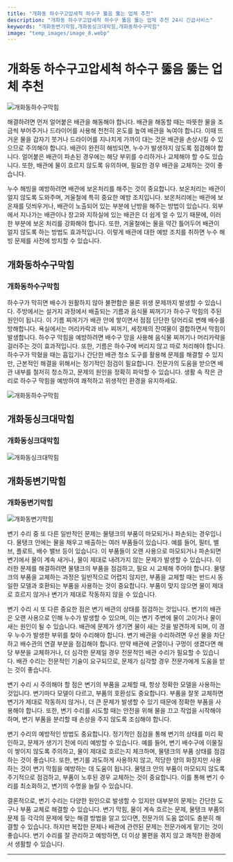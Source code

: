 ```yaml
---
title: "개화동 하수구고압세척 하수구 뚫음 뚫는 업체 추천"
description: "개화동 하수구고압세척 하수구 뚫음 뚫는 업체 추천 24시 긴급서비스"
keywords: "개화동변기막힘,개화동싱크대막힘,개화동하수구막힘"
image: "temp_images/image_8.webp"
---
```


# 개화동 하수구고압세척 하수구 뚫음 뚫는 업체 추천

![개화동하수구막힘](temp_images/image_7.webp) 

해결하려면 먼저 얼어붙은 배관을 해동해야 합니다. 배관을 해동할 때는 따뜻한 물을 조금씩 부어주거나 드라이어를 사용해 천천히 온도를 높여 배관을 녹여야 합니다. 이때 뜨거운 물을 갑자기 붓거나 드라이어를 지나치게 가까이 대는 것은 배관을 손상시킬 수 있으므로 주의해야 합니다. 배관이 완전히 해빙되면, 누수가 발생하지 않도록 점검해야 합니다. 얼어붙은 배관이 파손된 경우에는 해당 부위를 수리하거나 교체해야 할 수도 있습니다. 또한, 배관에 물이 흐르지 않도록 유의하며, 필요한 경우 배관을 교체하는 것이 좋습니다.

누수 해빙을 예방하려면 배관에 보온처리를 해주는 것이 중요합니다. 보온처리는 배관이 얼지 않도록 도와주며, 겨울철에 특히 중요한 예방 조치입니다. 보온처리에는 배관에 보온재를 덧씌우거나, 배관이 노출되어 있는 부분에 난방을 해주는 방법이 있습니다. 외부에서 지나가는 배관이나 창고와 지하실에 있는 배관은 더 쉽게 얼 수 있기 때문에, 이러한 부분에 보온 처리를 강화해야 합니다. 또한, 겨울철에는 물을 약간 틀어두어 배관이 얼지 않도록 하는 방법도 효과적입니다. 이렇게 배관에 대한 예방 조치를 취하면 누수 해빙 문제를 사전에 방지할 수 있습니다.


## 개화동하수구막힘

### 개화동하수구막힘

하수구가 막히면 배수가 원활하지 않아 불편함은 물론 위생 문제까지 발생할 수 있습니다. 주방에서는 설거지 과정에서 배출되는 기름과 음식물 찌꺼기가 하수구 막힘의 주된 원인이 됩니다. 이 기름 찌꺼기가 배관 안에 쌓이면서 점점 단단한 덩어리로 변해 배수를 방해합니다. 욕실에서는 머리카락과 비누 찌꺼기, 세정제의 잔여물이 결합하면서 막힘이 발생합니다. 하수구 막힘을 예방하려면 배수구 망을 사용해 음식물 찌꺼기나 머리카락을 걸러주는 것이 효과적입니다. 또한, 기름은 하수구에 버리지 않고 따로 처리해야 합니다. 하수구가 막혔을 때는 흡입기나 간단한 배관 청소 도구를 활용해 문제를 해결할 수 있지만, 근본적인 해결을 위해서는 정기적인 점검이 필요합니다. 전문가의 도움을 받으면 배관 내부를 철저히 청소하고, 문제의 원인을 정확히 파악할 수 있습니다. 생활 속 작은 관리로 하수구 막힘을 예방하여 쾌적하고 위생적인 환경을 유지하세요.

![개화동하수구막힘](temp_images/image_1.webp) 



## 개화동싱크대막힘

### 개화동싱크대막힘

![개화동싱크대막힘](temp_images/image_3.webp) 



## 개화동변기막힘

### 개화동변기막힘

![개화동변기막힘](temp_images/image_9.webp) 

  변기 수리 중 또 다른 일반적인 문제는 물탱크의 부품이 마모되거나 파손되는 경우입니다. 물탱크 안에는 물을 채우고 배출하는 여러 부품들이 있습니다. 예를 들어, 필터, 밸브, 플로트, 배수 밸브 등이 있습니다. 이 부품들이 오랜 사용으로 마모되거나 파손되면 변기에서 물이 계속 새거나, 물이 제대로 내려가지 않는 문제가 발생할 수 있습니다. 이러한 문제를 해결하려면 물탱크의 부품을 점검하고, 필요 시 교체해 주어야 합니다. 물탱크의 부품을 교체하는 과정은 일반적으로 어렵지 않지만, 부품을 교체할 때는 반드시 동일한 모델과 호환되는 부품을 사용하는 것이 중요합니다. 부품이 맞지 않으면 물이 제대로 흐르지 않거나 변기가 제대로 작동하지 않을 수 있습니다.

변기 수리 시 또 다른 중요한 점은 변기 배관의 상태를 점검하는 것입니다. 변기의 배관은 오랜 사용으로 인해 누수가 발생할 수 있으며, 이는 변기 주변에 물이 고이거나 물이 새는 원인이 될 수 있습니다. 배관에 문제가 생기면 물이 새는 것을 발견하게 되며, 이 경우 누수가 발생한 부위를 찾아 수리해야 합니다. 변기 배관을 수리하려면 우선 물을 차단하고 배수관의 연결 부분을 점검해야 합니다. 만약 배관에 균열이나 구멍이 생겼다면 해당 부분을 교체하거나, 더 심각한 문제일 경우 전문적인 배관 수리가 필요할 수 있습니다. 배관 수리는 전문적인 기술이 요구되므로, 문제가 심각할 경우 전문가에게 도움을 받는 것이 좋습니다.

변기 수리 시 주의해야 할 점은 변기의 부품을 교체할 때, 항상 정확한 모델을 사용하는 것입니다. 변기마다 모델이 다르고, 부품의 호환성도 중요합니다. 부품을 잘못 교체하면 변기가 제대로 작동하지 않거나, 더 큰 문제가 발생할 수 있기 때문에 정확한 부품을 사용해야 합니다. 또한, 변기 수리를 시도할 때는 안전을 위해 물을 끄고 작업을 시작해야 하며, 변기 부품을 분리할 때 손상을 주지 않도록 조심해야 합니다.

변기 수리의 예방적인 방법도 중요합니다. 정기적인 점검을 통해 변기의 상태를 미리 확인하고, 문제가 생기기 전에 미리 예방할 수 있습니다. 예를 들어, 변기 배수구에 이물질이 쌓이지 않도록 주의하고, 물이 제대로 흐르는지 체크하며, 물탱크의 부품 상태를 점검하는 것이 좋습니다. 또한, 변기를 과도하게 사용하지 않고, 적당한 양의 화장지만 사용하는 것이 변기 막힘을 예방하는 데 도움이 됩니다. 물탱크 안의 부품이 마모되지 않도록 주기적으로 점검하고, 부품이 노후된 경우 교체하는 것이 중요합니다. 이를 통해 변기 수리를 최소화하고, 변기의 수명을 늘릴 수 있습니다.

결론적으로, 변기 수리는 다양한 원인으로 발생할 수 있지만 대부분의 문제는 간단한 도구나 부품 교체로 해결할 수 있습니다. 변기 막힘, 물이 계속 흐르는 문제, 물탱크 부품의 문제 등 각각의 문제에 맞는 해결 방법을 알고 있다면, 전문가의 도움 없이도 충분히 해결할 수 있습니다. 하지만 복잡한 문제나 배관에 관련된 문제는 전문가에게 맡기는 것이 좋습니다. 변기 수리를 잘 관리하고 예방하면, 더 이상 불편을 겪지 않고 쾌적한 환경에서 생활할 수 있습니다.

---

